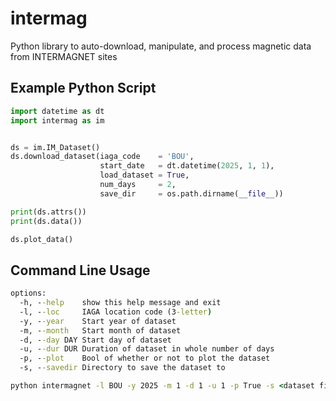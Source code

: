 # intermag

Python library to auto-download, manipulate, and process magnetic data from INTERMAGNET sites

## Example Python Script

``` python
import datetime as dt
import intermag as im


ds = im.IM_Dataset()
ds.download_dataset(iaga_code    = 'BOU',
                    start_date   = dt.datetime(2025, 1, 1),
                    load_dataset = True,
                    num_days     = 2,
                    save_dir     = os.path.dirname(__file__))

print(ds.attrs())
print(ds.data())

ds.plot_data()
```

## Command Line Usage

``` cmd
options:
  -h, --help    show this help message and exit
  -l, --loc     IAGA location code (3-letter)
  -y, --year    Start year of dataset
  -m, --month   Start month of dataset
  -d, --day DAY Start day of dataset
  -u, --dur DUR Duration of dataset in whole number of days
  -p, --plot    Bool of whether or not to plot the dataset
  -s, --savedir Directory to save the dataset to
```

``` cmd
python intermagnet -l BOU -y 2025 -m 1 -d 1 -u 1 -p True -s <dataset file path>
```
